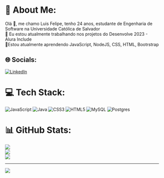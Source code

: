 # 💫 About Me:
Olá 👋, me chamo Luis Felipe, tenho 24 anos, estudante de Engenharia de Software na Universidade Católica de Salvador<br>🔭 Eu estou atualmente trabalhando nos projetos do Desenvolve 2023 - Alura Include<br>🌱Estou atualmente aprendendo JavaScript, NodeJS, CSS, HTML, Bootrstrap


## 🌐 Socials:
[![LinkedIn](https://img.shields.io/badge/LinkedIn-%230077B5.svg?logo=linkedin&logoColor=white)](https://linkedin.com/in/luisfelipe-tec) 

# 💻 Tech Stack:
![JavaScript](https://img.shields.io/badge/javascript-%23323330.svg?style=for-the-badge&logo=javascript&logoColor=%23F7DF1E) ![Java](https://img.shields.io/badge/java-%23ED8B00.svg?style=for-the-badge&logo=java&logoColor=white) ![CSS3](https://img.shields.io/badge/css3-%231572B6.svg?style=for-the-badge&logo=css3&logoColor=white) ![HTML5](https://img.shields.io/badge/html5-%23E34F26.svg?style=for-the-badge&logo=html5&logoColor=white) ![MySQL](https://img.shields.io/badge/mysql-%2300f.svg?style=for-the-badge&logo=mysql&logoColor=white) ![Postgres](https://img.shields.io/badge/postgres-%23316192.svg?style=for-the-badge&logo=postgresql&logoColor=white)
# 📊 GitHub Stats:
![](https://github-readme-stats.vercel.app/api?username=luisfelipe-tec&theme=dark&hide_border=false&include_all_commits=false&count_private=false)<br/>
![](https://github-readme-streak-stats.herokuapp.com/?user=luisfelipe-tec&theme=dark&hide_border=false)<br/>
![](https://github-readme-stats.vercel.app/api/top-langs/?username=luisfelipe-tec&theme=dark&hide_border=false&include_all_commits=false&count_private=false&layout=compact)

---
[![](https://visitcount.itsvg.in/api?id=luisfelipe-tec&icon=0&color=0)](https://visitcount.itsvg.in)

<!-- Proudly created with GPRM ( https://gprm.itsvg.in ) -->
